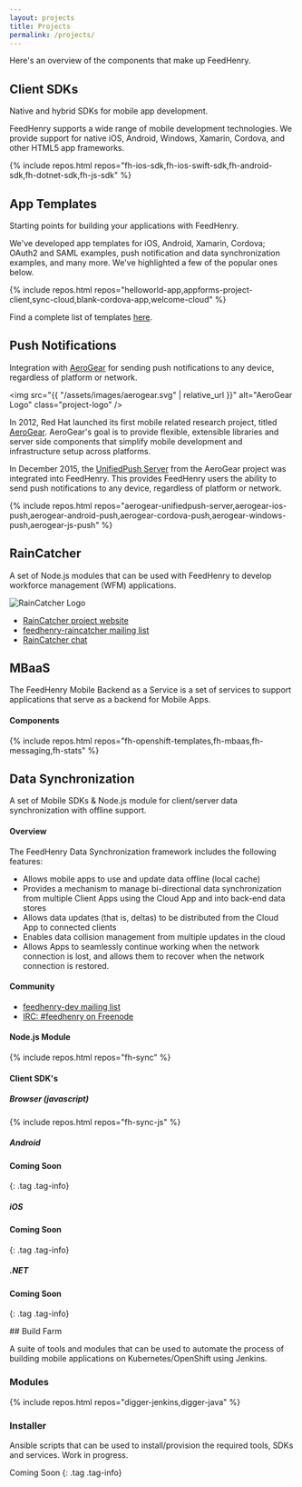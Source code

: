 ```yaml
---
layout: projects
title: Projects
permalink: /projects/
---
```


Here's an overview of the components that make up FeedHenry.

<div class="project-title" markdown="1">

## Client SDKs

Native and hybrid SDKs for mobile app development.

</div>

<div class="project-text" markdown="1">

FeedHenry supports a wide range of mobile development technologies. We provide
support for native iOS, Android, Windows, Xamarin, Cordova, and
other HTML5 app frameworks.

{% include repos.html repos="fh-ios-sdk,fh-ios-swift-sdk,fh-android-sdk,fh-dotnet-sdk,fh-js-sdk" %}

</div>



<div class="project-title" markdown="1">

##  App Templates

Starting points for building your applications with FeedHenry.

</div>

<div class="project-text" markdown="1">

We've developed app templates for iOS, Android, Xamarin, Cordova;
OAuth2 and SAML examples, push notification and data synchronization examples,
and many more. We've highlighted a few of the popular ones below.

{% include repos.html repos="helloworld-app,appforms-project-client,sync-cloud,blank-cordova-app,welcome-cloud" %}

Find a complete list of templates [here](https://github.com/feedhenry-templates/).
</div>



<div class="project-title" markdown="1">

## Push Notifications

Integration with [AeroGear] for sending push notifications to any device,
regardless of platform or network.

</div>

<div class="project-text" markdown="1">

<img src="{{ "/assets/images/aerogear.svg" | relative_url }}" alt="AeroGear Logo" class="project-logo" />

In 2012, Red Hat launched its first mobile related research project, titled
[AeroGear]. AeroGear's goal is to provide flexible, extensible libraries and
server side components that simplify mobile development and infrastructure setup
across platforms.

In December 2015, the [UnifiedPush Server] from the AeroGear project was
integrated into FeedHenry. This provides FeedHenry users the ability to
send push notifications to any device, regardless of platform or network.

[AeroGear]: https://www.aerogear.org/
[UnifiedPush Server]: https://aerogear.org/push

{% include repos.html repos="aerogear-unifiedpush-server,aerogear-ios-push,aerogear-android-push,aerogear-cordova-push,aerogear-windows-push,aerogear-js-push" %}

</div>



<div class="project-title" markdown="1">

## RainCatcher

A set of Node.js modules that can be used with FeedHenry to develop workforce
management (WFM) applications.

</div>
<img src="{{ "/assets/images/raincatcher.svg" | relative_url }}" alt="RainCatcher Logo" class="project-logo" />

* [RainCatcher project website](http://raincatcher.feedhenry.io)
* [feedhenry-raincatcher mailing list](http://www.redhat.com/mailman/listinfo/feedhenry-raincatcher)
* [RainCatcher chat](https://gitter.im/FeedhenryRaincatcher/Lobby)


## MBaaS

The FeedHenry Mobile Backend as a Service is a set of services to support applications that serve as a backend for Mobile Apps.

</div>

<div class="project-text" markdown="1">

#### Components

{% include repos.html repos="fh-openshift-templates,fh-mbaas,fh-messaging,fh-stats" %}


</div>

<div class="project-title" markdown="1">

## Data Synchronization

A set of Mobile SDKs & Node.js module for client/server data synchronization with offline support.

</div>

<div class="project-text" markdown="1">

#### Overview

The FeedHenry Data Synchronization framework includes the following features:

* Allows mobile apps to use and update data offline (local cache)
* Provides a mechanism to manage bi-directional data synchronization from multiple Client Apps using the Cloud App and into back-end data stores
* Allows data updates (that is, deltas) to be distributed from the Cloud App to connected clients
* Enables data collision management from multiple updates in the cloud
* Allows Apps to seamlessly continue working when the network connection is lost, and allows them to recover when the network connection is restored.

#### Community

* [feedhenry-dev mailing list](http://www.redhat.com/mailman/listinfo/feedhenry-dev)
* [IRC: #feedhenry on Freenode](irc://irc.freenode.net/feedhenry)


#### Node.js Module

{% include repos.html repos="fh-sync" %}

#### Client SDK's

##### Browser (javascript)

{% include repos.html repos="fh-sync-js" %}

##### Android

#### Coming Soon
{: .tag .tag-info}

##### iOS

#### Coming Soon
{: .tag .tag-info}

##### .NET

#### Coming Soon
{: .tag .tag-info}


</div>

<div class="project-title" markdown="1">
## Build Farm

A suite of tools and modules that can be used to automate the process of building mobile applications on Kubernetes/OpenShift using Jenkins.
</div>
<div class="project-text" markdown="1">

### Modules

{% include repos.html repos="digger-jenkins,digger-java" %}



### Installer 

Ansible scripts that can be used to install/provision the required tools, SDKs and services. Work in progress.

Coming Soon
{: .tag .tag-info}


</div>
